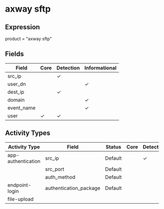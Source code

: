 axway sftp
==========

Expression
----------

product = "axway sftp"

Fields
------

| Field      | Core     | Detection | Informational |
| ---------- | -------- | --------- | ------------- |
| src_ip     |          | &#10003;  |               |
| user_dn    |          |           | &#10003;      |
| dest_ip    |          | &#10003;  |               |
| domain     |          |           | &#10003;      |
| event_name |          |           | &#10003;      |
| user       | &#10003; | &#10003;  |               |

Activity Types
--------------

| Activity Type      | Field                  | Status  | Core | Detection | Informational |
| ------------------ | ---------------------- | ------- | ---- | --------- | ------------- |
| app-authentication | src_ip                 | Default |      | &#10003;  |               |
|                    | src_port               | Default |      |           | &#10003;      |
|                    | auth_method            | Default |      |           | &#10003;      |
| endpoint-login     | authentication_package | Default |      |           | &#10003;      |
| file-upload        |                        |         |      |           |               |

